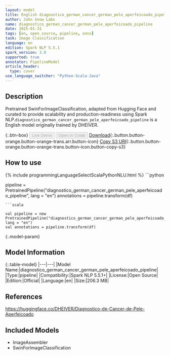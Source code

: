 ```yaml
---
layout: model
title: English diagnostico_german_cancer_german_pele_aperfeicoado_pipeline pipeline SwinForImageClassification from DHEIVER
author: John Snow Labs
name: diagnostico_german_cancer_german_pele_aperfeicoado_pipeline
date: 2025-01-31
tags: [en, open_source, pipeline, onnx]
task: Image Classification
language: en
edition: Spark NLP 5.5.1
spark_version: 3.0
supported: true
annotator: PipelineModel
article_header:
  type: cover
use_language_switcher: "Python-Scala-Java"
---
```


## Description

Pretrained SwinForImageClassification, adapted from Hugging Face and curated to provide scalability and production-readiness using Spark NLP.`diagnostico_german_cancer_german_pele_aperfeicoado_pipeline` is a English model originally trained by DHEIVER.

{:.btn-box}
<button class="button button-orange" disabled>Live Demo</button>
<button class="button button-orange" disabled>Open in Colab</button>
[Download](https://s3.amazonaws.com/auxdata.johnsnowlabs.com/public/models/diagnostico_german_cancer_german_pele_aperfeicoado_pipeline_en_5.5.1_3.0_1738341955327.zip){:.button.button-orange.button-orange-trans.arr.button-icon}
[Copy S3 URI](s3://auxdata.johnsnowlabs.com/public/models/diagnostico_german_cancer_german_pele_aperfeicoado_pipeline_en_5.5.1_3.0_1738341955327.zip){:.button.button-orange.button-orange-trans.button-icon.button-copy-s3}

## How to use



<div class="tabs-box" markdown="1">
{% include programmingLanguageSelectScalaPythonNLU.html %}
```python

pipeline = PretrainedPipeline("diagnostico_german_cancer_german_pele_aperfeicoado_pipeline", lang = "en")
annotations =  pipeline.transform(df)   

```
```scala

val pipeline = new PretrainedPipeline("diagnostico_german_cancer_german_pele_aperfeicoado_pipeline", lang = "en")
val annotations = pipeline.transform(df)

```
</div>

{:.model-param}
## Model Information

{:.table-model}
|---|---|
|Model Name:|diagnostico_german_cancer_german_pele_aperfeicoado_pipeline|
|Type:|pipeline|
|Compatibility:|Spark NLP 5.5.1+|
|License:|Open Source|
|Edition:|Official|
|Language:|en|
|Size:|206.3 MB|

## References

https://huggingface.co/DHEIVER/Diagnostico-de-Cancer-de-Pele-Aperfeicoado

## Included Models

- ImageAssembler
- SwinForImageClassification